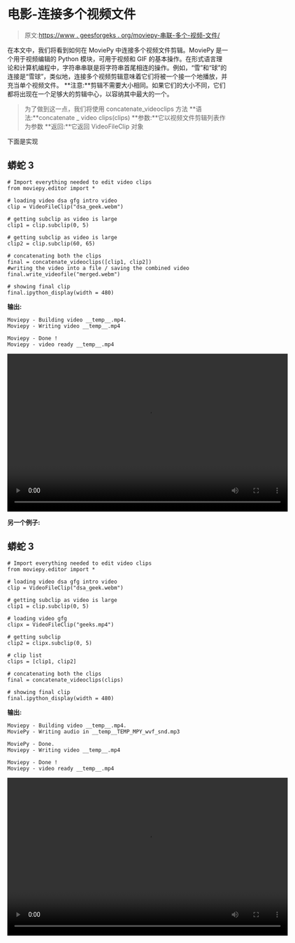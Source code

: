 # 电影-连接多个视频文件

> 原文:[https://www . geesforgeks . org/moviepy-串联-多个-视频-文件/](https://www.geeksforgeeks.org/moviepy-concatenating-multiple-video-files/)

在本文中，我们将看到如何在 MoviePy 中连接多个视频文件剪辑。MoviePy 是一个用于视频编辑的 Python 模块，可用于视频和 GIF 的基本操作。在形式语言理论和计算机编程中，字符串串联是将字符串首尾相连的操作。例如，“雪”和“球”的连接是“雪球”，类似地，连接多个视频剪辑意味着它们将被一个接一个地播放，并充当单个视频文件。
**注意:**剪辑不需要大小相同。如果它们的大小不同，它们都将出现在一个足够大的剪辑中心，以容纳其中最大的一个。

> 为了做到这一点，我们将使用 concatenate_videoclips 方法
> **语法:**concatenate _ video clips(clips)
> **参数:**它以视频文件剪辑列表作为参数
> **返回:**它返回 VideoFileClip 对象

下面是实现

## 蟒蛇 3

```
# Import everything needed to edit video clips
from moviepy.editor import *

# loading video dsa gfg intro video
clip = VideoFileClip("dsa_geek.webm")

# getting subclip as video is large
clip1 = clip.subclip(0, 5)

# getting subclip as video is large
clip2 = clip.subclip(60, 65)

# concatenating both the clips
final = concatenate_videoclips([clip1, clip2])
#writing the video into a file / saving the combined video
final.write_videofile("merged.webm")

# showing final clip
final.ipython_display(width = 480)
```

**输出:**

```
Moviepy - Building video __temp__.mp4.
Moviepy - Writing video __temp__.mp4

Moviepy - Done !
Moviepy - video ready __temp__.mp4
```

<video class="wp-video-shortcode" id="video-457231-1" width="640" height="360" preload="metadata" controls=""><source type="video/mp4" src="https://media.geeksforgeeks.org/wp-content/uploads/20200722000804/114.mp4?_=1">[https://media.geeksforgeeks.org/wp-content/uploads/20200722000804/114.mp4](https://media.geeksforgeeks.org/wp-content/uploads/20200722000804/114.mp4)</video>

**另一个例子:**

## 蟒蛇 3

```
# Import everything needed to edit video clips
from moviepy.editor import *

# loading video dsa gfg intro video
clip = VideoFileClip("dsa_geek.webm")

# getting subclip as video is large
clip1 = clip.subclip(0, 5)

# loading video gfg
clipx = VideoFileClip("geeks.mp4")

# getting subclip
clip2 = clipx.subclip(0, 5)

# clip list
clips = [clip1, clip2]

# concatenating both the clips
final = concatenate_videoclips(clips)

# showing final clip
final.ipython_display(width = 480)
```

**输出:**

```
Moviepy - Building video __temp__.mp4.
MoviePy - Writing audio in __temp__TEMP_MPY_wvf_snd.mp3

MoviePy - Done.
Moviepy - Writing video __temp__.mp4

Moviepy - Done !
Moviepy - video ready __temp__.mp4
```

<video class="wp-video-shortcode" id="video-457231-2" width="640" height="360" preload="metadata" controls=""><source type="video/mp4" src="https://media.geeksforgeeks.org/wp-content/uploads/20200722001141/download-1.mp4?_=2">[https://media.geeksforgeeks.org/wp-content/uploads/20200722001141/download-1.mp4](https://media.geeksforgeeks.org/wp-content/uploads/20200722001141/download-1.mp4)</video>